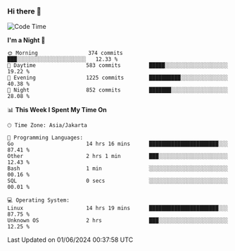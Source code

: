 ### Hi there 👋

<!--
**rmsubekti/rmsubekti** is a ✨ _special_ ✨ repository because its `README.md` (this file) appears on your GitHub profile.

Here are some ideas to get you started:

- 🔭 I’m currently working on ...
- 🌱 I’m currently learning ...
- 👯 I’m looking to collaborate on ...
- 🤔 I’m looking for help with ...
- 💬 Ask me about ...
- 📫 How to reach me: ...
- 😄 Pronouns: ...
- ⚡ Fun fact: ...
-->

<!--START_SECTION:waka-->
![Code Time](http://img.shields.io/badge/Code%20Time-2%2C934%20hrs%206%20mins-blue)

**I'm a Night 🦉** 

```text
🌞 Morning                374 commits         ███░░░░░░░░░░░░░░░░░░░░░░   12.33 % 
🌆 Daytime                583 commits         █████░░░░░░░░░░░░░░░░░░░░   19.22 % 
🌃 Evening                1225 commits        ██████████░░░░░░░░░░░░░░░   40.38 % 
🌙 Night                  852 commits         ███████░░░░░░░░░░░░░░░░░░   28.08 % 
```


📊 **This Week I Spent My Time On** 

```text
🕑︎ Time Zone: Asia/Jakarta

💬 Programming Languages: 
Go                       14 hrs 16 mins      ██████████████████████░░░   87.41 % 
Other                    2 hrs 1 min         ███░░░░░░░░░░░░░░░░░░░░░░   12.43 % 
Bash                     1 min               ░░░░░░░░░░░░░░░░░░░░░░░░░   00.16 % 
SQL                      0 secs              ░░░░░░░░░░░░░░░░░░░░░░░░░   00.01 % 

💻 Operating System: 
Linux                    14 hrs 19 mins      ██████████████████████░░░   87.75 % 
Unknown OS               2 hrs               ███░░░░░░░░░░░░░░░░░░░░░░   12.25 % 
```


 Last Updated on 01/06/2024 00:37:58 UTC
<!--END_SECTION:waka-->
